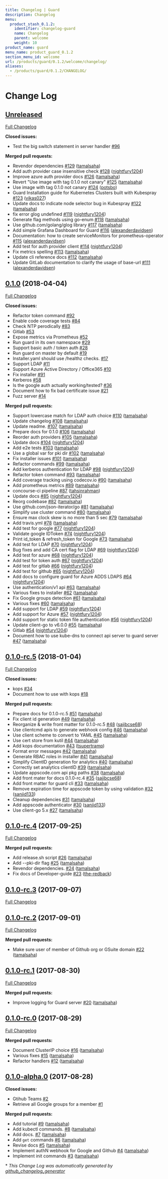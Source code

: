 ```yaml
---
title: Changelog | Guard
description: Changelog
menu:
  product_stash_0.1.2:
    identifier: changelog-guard
    name: Changelog
    parent: welcome
    weight: 10
product_name: guard
menu_name: product_guard_0.1.2
section_menu_id: welcome
url: /products/guard/0.1.2/welcome/changelog/
aliases:
  - /products/guard/0.1.2/CHANGELOG/
---
```


# Change Log

## [Unreleased](https://github.com/appscode/guard/tree/HEAD)

[Full Changelog](https://github.com/appscode/guard/compare/0.1.0...HEAD)

**Closed issues:**

- Test the big switch statement in server handler [\#96](https://github.com/appscode/guard/issues/96)

**Merged pull requests:**

- Revendor dependencies [\#129](https://github.com/appscode/guard/pull/129) ([tamalsaha](https://github.com/tamalsaha))
- Add auth provider case insensitive check [\#128](https://github.com/appscode/guard/pull/128) ([nightfury1204](https://github.com/nightfury1204))
- Improve azure auth provider docs [\#126](https://github.com/appscode/guard/pull/126) ([tamalsaha](https://github.com/tamalsaha))
- Revert "Use image with tag 0.1.0 not canary" [\#125](https://github.com/appscode/guard/pull/125) ([tamalsaha](https://github.com/tamalsaha))
- Use image with tag 0.1.0 not canary [\#124](https://github.com/appscode/guard/pull/124) ([potsbo](https://github.com/potsbo))
- Guard Installation guide for Kubernetes Clusters built with Kubespray [\#123](https://github.com/appscode/guard/pull/123) ([vikas027](https://github.com/vikas027))
- Update docs to indicate node selector bug in Kubespray [\#122](https://github.com/appscode/guard/pull/122) ([tamalsaha](https://github.com/tamalsaha))
- fix error glog undefined [\#119](https://github.com/appscode/guard/pull/119) ([nightfury1204](https://github.com/nightfury1204))
- Generate flag methods using go-enum [\#118](https://github.com/appscode/guard/pull/118) ([tamalsaha](https://github.com/tamalsaha))
- Use github.com/golang/glog library [\#117](https://github.com/appscode/guard/pull/117) ([tamalsaha](https://github.com/tamalsaha))
- Add simple Grafana Dashboard for Guard [\#116](https://github.com/appscode/guard/pull/116) ([alexanderdavidsen](https://github.com/alexanderdavidsen))
- Documentation: how to create serviceMonitors for prometheus-operator [\#115](https://github.com/appscode/guard/pull/115) ([alexanderdavidsen](https://github.com/alexanderdavidsen))
- Add test for auth provider client [\#114](https://github.com/appscode/guard/pull/114) ([nightfury1204](https://github.com/nightfury1204))
- Fix metrics spelling [\#113](https://github.com/appscode/guard/pull/113) ([tamalsaha](https://github.com/tamalsaha))
- Update cli reference docs [\#112](https://github.com/appscode/guard/pull/112) ([tamalsaha](https://github.com/tamalsaha))
- Update GitLab documentation to clarify the usage of base-url [\#111](https://github.com/appscode/guard/pull/111) ([alexanderdavidsen](https://github.com/alexanderdavidsen))

## [0.1.0](https://github.com/appscode/guard/tree/0.1.0) (2018-04-04)
[Full Changelog](https://github.com/appscode/guard/compare/0.1.0-rc.5...0.1.0)

**Closed issues:**

- Refactor token command [\#92](https://github.com/appscode/guard/issues/92)
- Enable code coverage tests [\#84](https://github.com/appscode/guard/issues/84)
- Check NTP perodically [\#83](https://github.com/appscode/guard/issues/83)
- Gitlab [\#53](https://github.com/appscode/guard/issues/53)
- Expose metrics via Prometheus [\#52](https://github.com/appscode/guard/issues/52)
- Run guard in its own namespace [\#29](https://github.com/appscode/guard/issues/29)
- Support basic auth / token auth [\#28](https://github.com/appscode/guard/issues/28)
- Run guard on master by default [\#19](https://github.com/appscode/guard/issues/19)
- Installer.yaml should use /healthz checks. [\#17](https://github.com/appscode/guard/issues/17)
- Support LDAP [\#11](https://github.com/appscode/guard/issues/11)
- Support Azure Active Directory / Office365 [\#10](https://github.com/appscode/guard/issues/10)
- Fix installer [\#91](https://github.com/appscode/guard/issues/91)
- Kerberos [\#58](https://github.com/appscode/guard/issues/58)
- Is the google auth actually working/tested? [\#36](https://github.com/appscode/guard/issues/36)
- Document how to fix bad certificate issue [\#21](https://github.com/appscode/guard/issues/21)
- Fuzz server [\#14](https://github.com/appscode/guard/issues/14)

**Merged pull requests:**

- Support lowercase match for LDAP auth choice [\#110](https://github.com/appscode/guard/pull/110) ([tamalsaha](https://github.com/tamalsaha))
- Update changelog [\#108](https://github.com/appscode/guard/pull/108) ([tamalsaha](https://github.com/tamalsaha))
- Update readme. [\#107](https://github.com/appscode/guard/pull/107) ([tamalsaha](https://github.com/tamalsaha))
- Prepare docs for 0.1.0 [\#106](https://github.com/appscode/guard/pull/106) ([tamalsaha](https://github.com/tamalsaha))
- Reorder auth providers [\#105](https://github.com/appscode/guard/pull/105) ([tamalsaha](https://github.com/tamalsaha))
- Update docs [\#104](https://github.com/appscode/guard/pull/104) ([nightfury1204](https://github.com/nightfury1204))
- Add e2e tests [\#103](https://github.com/appscode/guard/pull/103) ([tamalsaha](https://github.com/tamalsaha))
- Use a global var for pki dir [\#102](https://github.com/appscode/guard/pull/102) ([tamalsaha](https://github.com/tamalsaha))
- Fix installer issues [\#101](https://github.com/appscode/guard/pull/101) ([tamalsaha](https://github.com/tamalsaha))
- Refactor commands [\#99](https://github.com/appscode/guard/pull/99) ([tamalsaha](https://github.com/tamalsaha))
- Add kerberos authentication for LDAP [\#98](https://github.com/appscode/guard/pull/98) ([nightfury1204](https://github.com/nightfury1204))
- Refactor token command [\#93](https://github.com/appscode/guard/pull/93) ([tamalsaha](https://github.com/tamalsaha))
- Add coverage tracking using codecov.io [\#90](https://github.com/appscode/guard/pull/90) ([tamalsaha](https://github.com/tamalsaha))
- Add prometheus metrics [\#89](https://github.com/appscode/guard/pull/89) ([tamalsaha](https://github.com/tamalsaha))
- concourse-ci pipeline [\#87](https://github.com/appscode/guard/pull/87) ([tahsinrahman](https://github.com/tahsinrahman))
- Update docs [\#85](https://github.com/appscode/guard/pull/85) ([nightfury1204](https://github.com/nightfury1204))
- Reorg codebase [\#82](https://github.com/appscode/guard/pull/82) ([tamalsaha](https://github.com/tamalsaha))
- Use github.com/json-iterator/go [\#81](https://github.com/appscode/guard/pull/81) ([tamalsaha](https://github.com/tamalsaha))
- Simplify use cluster command [\#80](https://github.com/appscode/guard/pull/80) ([tamalsaha](https://github.com/tamalsaha))
- Ensure max clock skew is no more than 5 sec [\#79](https://github.com/appscode/guard/pull/79) ([tamalsaha](https://github.com/tamalsaha))
- Add travis.yml [\#78](https://github.com/appscode/guard/pull/78) ([tamalsaha](https://github.com/tamalsaha))
- Add test for google [\#77](https://github.com/appscode/guard/pull/77) ([nightfury1204](https://github.com/nightfury1204))
- Validate google IDToken [\#74](https://github.com/appscode/guard/pull/74) ([nightfury1204](https://github.com/nightfury1204))
- Print id\_token & refresh\_token for Google [\#73](https://github.com/appscode/guard/pull/73) ([tamalsaha](https://github.com/tamalsaha))
- Add test for LDAP [\#70](https://github.com/appscode/guard/pull/70) ([nightfury1204](https://github.com/nightfury1204))
- Bug fixes and add CA cert flag for LDAP [\#69](https://github.com/appscode/guard/pull/69) ([nightfury1204](https://github.com/nightfury1204))
- Add test for azure [\#68](https://github.com/appscode/guard/pull/68) ([nightfury1204](https://github.com/nightfury1204))
- Add test for token auth [\#67](https://github.com/appscode/guard/pull/67) ([nightfury1204](https://github.com/nightfury1204))
- Add test for gitlab [\#66](https://github.com/appscode/guard/pull/66) ([nightfury1204](https://github.com/nightfury1204))
- Add test for github [\#65](https://github.com/appscode/guard/pull/65) ([nightfury1204](https://github.com/nightfury1204))
- Add docs to configure guard for Azure ADDS LDAPS [\#64](https://github.com/appscode/guard/pull/64) ([nightfury1204](https://github.com/nightfury1204))
- Use authentication/v1 api [\#63](https://github.com/appscode/guard/pull/63) ([tamalsaha](https://github.com/tamalsaha))
- Various fixes to installer [\#62](https://github.com/appscode/guard/pull/62) ([tamalsaha](https://github.com/tamalsaha))
- Fix Google groups detection [\#61](https://github.com/appscode/guard/pull/61) ([tamalsaha](https://github.com/tamalsaha))
- Various fixes [\#60](https://github.com/appscode/guard/pull/60) ([tamalsaha](https://github.com/tamalsaha))
- Add support for LDAP [\#59](https://github.com/appscode/guard/pull/59) ([nightfury1204](https://github.com/nightfury1204))
- Add support for Azure [\#57](https://github.com/appscode/guard/pull/57) ([nightfury1204](https://github.com/nightfury1204))
- Add support for static token file authentication [\#56](https://github.com/appscode/guard/pull/56) ([nightfury1204](https://github.com/nightfury1204))
- Update client-go to v6.0.0 [\#55](https://github.com/appscode/guard/pull/55) ([tamalsaha](https://github.com/tamalsaha))
- Gitlab [\#54](https://github.com/appscode/guard/pull/54) ([nightfury1204](https://github.com/nightfury1204))
- Document how to use kube-dns to connect api server to guard server [\#47](https://github.com/appscode/guard/pull/47) ([tamalsaha](https://github.com/tamalsaha))

## [0.1.0-rc.5](https://github.com/appscode/guard/tree/0.1.0-rc.5) (2018-01-04)
[Full Changelog](https://github.com/appscode/guard/compare/0.1.0-rc.4...0.1.0-rc.5)

**Closed issues:**

- kops [\#34](https://github.com/appscode/guard/issues/34)
- Document how to use with kops [\#18](https://github.com/appscode/guard/issues/18)

**Merged pull requests:**

- Prepare docs for 0.1.0-rc.5 [\#51](https://github.com/appscode/guard/pull/51) ([tamalsaha](https://github.com/tamalsaha))
- Fix client id generation [\#49](https://github.com/appscode/guard/pull/49) ([tamalsaha](https://github.com/tamalsaha))
- Reorganize & write front matter for 0.1.0-rc.5 [\#48](https://github.com/appscode/guard/pull/48) ([sajibcse68](https://github.com/sajibcse68))
- Use clientcmd apis to generate webhook config [\#46](https://github.com/appscode/guard/pull/46) ([tamalsaha](https://github.com/tamalsaha))
- Use client scheme to convert to YAML [\#45](https://github.com/appscode/guard/pull/45) ([tamalsaha](https://github.com/tamalsaha))
- Use cert store from kutil [\#44](https://github.com/appscode/guard/pull/44) ([tamalsaha](https://github.com/tamalsaha))
- Add kops documentation [\#43](https://github.com/appscode/guard/pull/43) ([tsupertramp](https://github.com/tsupertramp))
- Format error messages [\#42](https://github.com/appscode/guard/pull/42) ([tamalsaha](https://github.com/tamalsaha))
- Generate RBAC roles in installer [\#41](https://github.com/appscode/guard/pull/41) ([tamalsaha](https://github.com/tamalsaha))
- Simplify ClientID generation for analytics [\#40](https://github.com/appscode/guard/pull/40) ([tamalsaha](https://github.com/tamalsaha))
- Correctly set analytics clientID [\#39](https://github.com/appscode/guard/pull/39) ([tamalsaha](https://github.com/tamalsaha))
- Update appscode.com api pkg paths [\#38](https://github.com/appscode/guard/pull/38) ([tamalsaha](https://github.com/tamalsaha))
- Add front mater for docs 0.1.0-rc.4 [\#35](https://github.com/appscode/guard/pull/35) ([sajibcse68](https://github.com/sajibcse68))
- Add front matter for guard cli [\#33](https://github.com/appscode/guard/pull/33) ([tamalsaha](https://github.com/tamalsaha))
- Remove expiration time for appscode token by using validation [\#32](https://github.com/appscode/guard/pull/32) ([sanjid133](https://github.com/sanjid133))
- Cleanup dependencies [\#31](https://github.com/appscode/guard/pull/31) ([tamalsaha](https://github.com/tamalsaha))
- Add appscode authenticator [\#30](https://github.com/appscode/guard/pull/30) ([sanjid133](https://github.com/sanjid133))
- Use client-go 5.x [\#27](https://github.com/appscode/guard/pull/27) ([tamalsaha](https://github.com/tamalsaha))

## [0.1.0-rc.4](https://github.com/appscode/guard/tree/0.1.0-rc.4) (2017-09-25)
[Full Changelog](https://github.com/appscode/guard/compare/0.1.0-rc.3...0.1.0-rc.4)

**Merged pull requests:**

- Add release.sh script [\#26](https://github.com/appscode/guard/pull/26) ([tamalsaha](https://github.com/tamalsaha))
- Add --pki-dir flag [\#25](https://github.com/appscode/guard/pull/25) ([tamalsaha](https://github.com/tamalsaha))
- Revendor dependencies. [\#24](https://github.com/appscode/guard/pull/24) ([tamalsaha](https://github.com/tamalsaha))
- Fix docs of Developer-guide [\#23](https://github.com/appscode/guard/pull/23) ([the-redback](https://github.com/the-redback))

## [0.1.0-rc.3](https://github.com/appscode/guard/tree/0.1.0-rc.3) (2017-09-07)
[Full Changelog](https://github.com/appscode/guard/compare/0.1.0-rc.2...0.1.0-rc.3)

## [0.1.0-rc.2](https://github.com/appscode/guard/tree/0.1.0-rc.2) (2017-09-01)
[Full Changelog](https://github.com/appscode/guard/compare/0.1.0-rc.1...0.1.0-rc.2)

**Merged pull requests:**

- Make sure user of member of Github org or GSuite domain [\#22](https://github.com/appscode/guard/pull/22) ([tamalsaha](https://github.com/tamalsaha))

## [0.1.0-rc.1](https://github.com/appscode/guard/tree/0.1.0-rc.1) (2017-08-30)
[Full Changelog](https://github.com/appscode/guard/compare/0.1.0-rc.0...0.1.0-rc.1)

**Merged pull requests:**

- Improve logging for Guard server [\#20](https://github.com/appscode/guard/pull/20) ([tamalsaha](https://github.com/tamalsaha))

## [0.1.0-rc.0](https://github.com/appscode/guard/tree/0.1.0-rc.0) (2017-08-29)
[Full Changelog](https://github.com/appscode/guard/compare/0.1.0-alpha.0...0.1.0-rc.0)

**Merged pull requests:**

- Document ClusterIP choice [\#16](https://github.com/appscode/guard/pull/16) ([tamalsaha](https://github.com/tamalsaha))
- Various fixes  [\#15](https://github.com/appscode/guard/pull/15) ([tamalsaha](https://github.com/tamalsaha))
- Refactor handlers [\#12](https://github.com/appscode/guard/pull/12) ([tamalsaha](https://github.com/tamalsaha))

## [0.1.0-alpha.0](https://github.com/appscode/guard/tree/0.1.0-alpha.0) (2017-08-28)
**Closed issues:**

- Gtihub Teams [\#2](https://github.com/appscode/guard/issues/2)
- Retrieve all Google groups for a member [\#1](https://github.com/appscode/guard/issues/1)

**Merged pull requests:**

- Add tutorial [\#9](https://github.com/appscode/guard/pull/9) ([tamalsaha](https://github.com/tamalsaha))
- Add kubectl commands. [\#8](https://github.com/appscode/guard/pull/8) ([tamalsaha](https://github.com/tamalsaha))
- Add docs. [\#7](https://github.com/appscode/guard/pull/7) ([tamalsaha](https://github.com/tamalsaha))
- Add `get` commands [\#6](https://github.com/appscode/guard/pull/6) ([tamalsaha](https://github.com/tamalsaha))
- Revise docs [\#5](https://github.com/appscode/guard/pull/5) ([tamalsaha](https://github.com/tamalsaha))
- Implement authN webhook for Google and Github [\#4](https://github.com/appscode/guard/pull/4) ([tamalsaha](https://github.com/tamalsaha))
- Implement init commands [\#3](https://github.com/appscode/guard/pull/3) ([tamalsaha](https://github.com/tamalsaha))



\* *This Change Log was automatically generated by [github_changelog_generator](https://github.com/skywinder/Github-Changelog-Generator)*